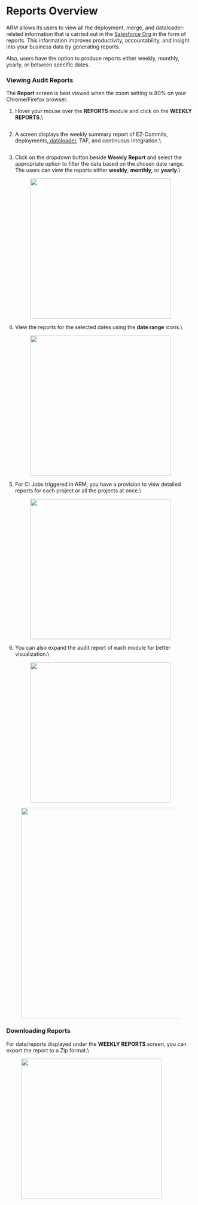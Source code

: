 # Reports Overview

ARM allows its users to view all the deployment, merge, and dataloader-related information that is carried out in the [Salesforce Org](../../arm-administration/registration/salesforce-org/) in the form of reports. This information improves productivity, accountability, and insight into your business data by generating reports.

Also, users have the option to produce reports either weekly, monthly, yearly, or between specific dates.

### Viewing Audit Reports <a href="#viewing-audit-reports" id="viewing-audit-reports"></a>

The **Report** screen is best viewed when the zoom setting is 80% on your Chrome/Firefox browser.

1.  Hover your mouse over the **REPORTS** module and click on the **WEEKLY REPORTS**.\


    <figure><img src="https://cdn.document360.io/8711f4e7-c040-4616-aac9-d947f87e4619/Images/Documentation/image-1654150778768.png" alt=""><figcaption></figcaption></figure>
2.  A screen displays the weekly summary report of EZ-Commits, deployments,[ dataloader](https://www.autorabit.com/blog/9-ways-a-salesforce-data-loader-assists-compliance/), TAF, and continuous integration.\


    <figure><img src="https://cdn.document360.io/8711f4e7-c040-4616-aac9-d947f87e4619/Images/Documentation/image-1654150886304.png" alt=""><figcaption></figcaption></figure>
3.  Click on the dropdown button beside **Weekly** **Report** and select the appropriate option to filter the data based on the chosen date range. The users can view the reports either **weekly**, **monthly,** or **yearly**.\


    <figure><img src="https://cdn.document360.io/8711f4e7-c040-4616-aac9-d947f87e4619/Images/Documentation/image-1654151183652.png" alt="" width="375"><figcaption></figcaption></figure>
4.  View the reports for the selected dates using the **date range** icons.\


    <figure><img src="https://cdn.document360.io/8711f4e7-c040-4616-aac9-d947f87e4619/Images/Documentation/image-1654152057739.png" alt="" width="375"><figcaption></figcaption></figure>
5.  For CI Jobs triggered in ARM, you have a provision to view detailed reports for each project or all the projects at once.\


    <figure><img src="https://cdn.document360.io/8711f4e7-c040-4616-aac9-d947f87e4619/Images/Documentation/image-1654152830446.png" alt="" width="375"><figcaption></figcaption></figure>
6.  You can also expand the audit report of each module for better visualization.\


    <figure><img src="https://cdn.document360.io/8711f4e7-c040-4616-aac9-d947f87e4619/Images/Documentation/image-1654153183850.png" alt="" width="375"><figcaption></figcaption></figure>

<figure><img src="https://cdn.document360.io/8711f4e7-c040-4616-aac9-d947f87e4619/Images/Documentation/image-1654153812688.png" alt="" width="563"><figcaption></figcaption></figure>

### Downloading Reports <a href="#downloading-reports" id="downloading-reports"></a>

For data/reports displayed under the **WEEKLY REPORTS** screen, you can export the report to a Zip format.\


<figure><img src="https://cdn.document360.io/8711f4e7-c040-4616-aac9-d947f87e4619/Images/Documentation/image-1654154324215.png" alt="" width="375"><figcaption></figcaption></figure>
